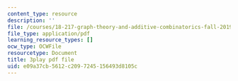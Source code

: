 ```yaml
---
content_type: resource
description: ''
file: /courses/18-217-graph-theory-and-additive-combinatorics-fall-2019/e09a37cb5612c2097245156493d8105c_MlYhHsq_tOU.pdf
file_type: application/pdf
learning_resource_types: []
ocw_type: OCWFile
resourcetype: Document
title: 3play pdf file
uid: e09a37cb-5612-c209-7245-156493d8105c
---
```

